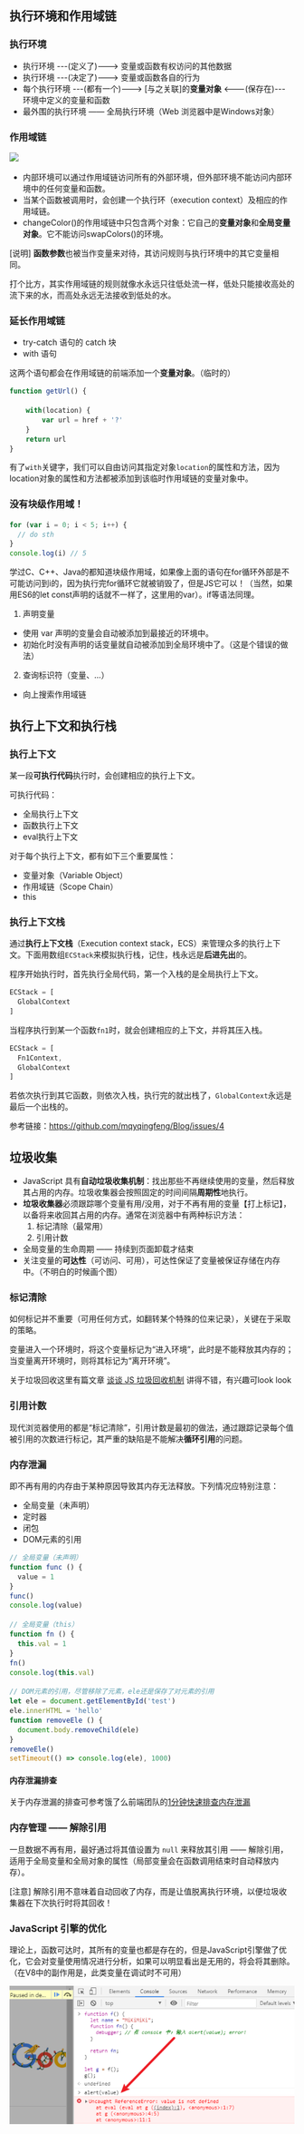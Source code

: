 ## 执行环境和作用域链
### 执行环境
- 执行环境 ---(定义了)---> 变量或函数有权访问的其他数据
- 执行环境 ---(决定了)---> 变量或函数各自的行为
- 每个执行环境 ---(都有一个)---> [与之关联]的**变量对象** <---(保存在)--- 环境中定义的变量和函数
- 最外围的执行环境 —— 全局执行环境（Web 浏览器中是Windows对象）


### 作用域链
![](https://p9-juejin.byteimg.com/tos-cn-i-k3u1fbpfcp/4ceea4f5b84945be96d34d03afc7730e~tplv-k3u1fbpfcp-watermark.image)

- 内部环境可以通过作用域链访问所有的外部环境，但外部环境不能访问内部环境中的任何变量和函数。
- 当某个函数被调用时，会创建一个执行环（execution context）及相应的作用域链。
- changeColor()的作用域链中只包含两个对象：它自己的**变量对象**和**全局变量对象**。它不能访问swapColors()的环境。

[说明] **函数参数**也被当作变量来对待，其访问规则与执行环境中的其它变量相同。

打个比方，其实作用域链的规则就像水永远只往低处流一样，低处只能接收高处的流下来的水，而高处永远无法接收到低处的水。

### 延长作用域链
- try-catch 语句的 catch 块
- with 语句
  
这两个语句都会在作用域链的前端添加一个**变量对象**。（临时的）

```Javascript
function getUrl() {
    
    with(location) {
        var url = href + '?'
    }
    return url
}
```
有了`with`关键字，我们可以自由访问其指定对象`location`的属性和方法，因为location对象的属性和方法都被添加到该临时作用域链的变量对象中。


### 没有块级作用域！

``` Javascript
for (var i = 0; i < 5; i++) {
  // do sth
}
console.log(i) // 5
```

学过C、C++、Java的都知道块级作用域，如果像上面的语句在for循环外部是不可能访问到i的，因为执行完for循环它就被销毁了，但是JS它可以！（当然，如果用ES6的let const声明的话就不一样了，这里用的var）。if等语法同理。

1. 声明变量
- 使用 var 声明的变量会自动被添加到最接近的环境中。
- 初始化时没有声明的话变量就自动被添加到全局环境中了。（这是个错误的做法）

2. 查询标识符（变量、...）
- 向上搜索作用域链

## 执行上下文和执行栈
### 执行上下文
某一段**可执行代码**执行时，会创建相应的执行上下文。

可执行代码：
- 全局执行上下文
- 函数执行上下文
- eval执行上下文

对于每个执行上下文，都有如下三个重要属性：
- 变量对象（Variable Object）
- 作用域链（Scope Chain）
- this
  
### 执行上下文栈
通过**执行上下文栈**（Execution context stack，ECS）来管理众多的执行上下文。下面用数组`ECStack`来模拟执行栈，记住，栈永远是**后进先出**的。

程序开始执行时，首先执行全局代码，第一个入栈的是全局执行上下文。

```Javascript
ECStack = [
  GlobalContext
]
```

当程序执行到某一个函数`fn1`时，就会创建相应的上下文，并将其压入栈。

```Javascript
ECStack = [
  Fn1Context,
  GlobalContext
]
```

若依次执行到其它函数，则依次入栈，执行完的就出栈了，`GlobalContext`永远是最后一个出栈的。

参考链接：https://github.com/mqyqingfeng/Blog/issues/4

## 垃圾收集

- JavaScript 具有**自动垃圾收集机制**：找出那些不再继续使用的变量，然后释放其占用的内存。垃圾收集器会按照固定的时间间隔**周期性**地执行。
- **垃圾收集器**必须跟踪哪个变量有用/没用，对于不再有用的变量【打上标记】，以备将来收回其占用的内存。通常在浏览器中有两种标识方法：
  1. 标记清除（最常用）
  2. 引用计数
- 全局变量的生命周期 —— 持续到页面卸载才结束
- 关注变量的**可达性**（可访问、可用），可达性保证了变量被保证存储在内存中。（不明白的时候画个图）

### 标记清除
如何标记并不重要（可用任何方式，如翻转某个特殊的位来记录），关键在于采取的策略。

变量进入一个环境时，将这个变量标记为“进入环境”，此时是不能释放其内存的；当变量离开环境时，则将其标记为“离开环境”。

关于垃圾回收这里有篇文章 [谈谈 JS 垃圾回收机制](https://segmentfault.com/a/1190000018605776) 讲得不错，有兴趣可look look

### 引用计数
现代浏览器使用的都是“标记清除”，引用计数是最初的做法，通过跟踪记录每个值被引用的次数进行标记，其严重的缺陷是不能解决**循环引用**的问题。

### 内存泄漏
即不再有用的内存由于某种原因导致其内存无法释放。下列情况应特别注意：
- 全局变量（未声明）
- 定时器
- 闭包
- DOM元素的引用

```Javascript
// 全局变量（未声明）
function func () {
  value = 1
}
func()
console.log(value)

// 全局变量（this）
function fn () {
  this.val = 1
}
fn()
console.log(this.val)

// DOM元素的引用，尽管移除了元素，ele还是保存了对元素的引用
let ele = document.getElementById('test')
ele.innerHTML = 'hello'
function removeEle () {
  document.body.removeChild(ele)
}
removeEle()
setTimeout(() => console.log(ele), 1000)
```

#### 内存泄漏排查
关于内存泄漏的排查可参考饿了么前端团队的[1分钟快速排查内存泄漏](https://juejin.cn/post/6844904005764644878)

### 内存管理 —— 解除引用
一旦数据不再有用，最好通过将其值设置为 `null` 来释放其引用 —— 解除引用，适用于全局变量和全局对象的属性（局部变量会在函数调用结束时自动释放内存）。

[注意] 解除引用不意味着自动回收了内存，而是让值脱离执行环境，以便垃圾收集器在下次执行时将其回收！

### JavaScript 引擎的优化
理论上，函数可达时，其所有的变量也都是存在的，但是JavaScript引擎做了优化，它会对变量使用情况进行分析，如果可以明显看出是无用的，将会将其删除。（在V8中的副作用是，此类变量在调试时不可用）

![exp](https://github.com/HGMKi/front-end-notes/blob/working/_imgs_collection/js_%E5%9E%83%E5%9C%BE%E5%9B%9E%E6%94%B6_V8%E7%9A%84%E4%BC%98%E5%8C%96.png)